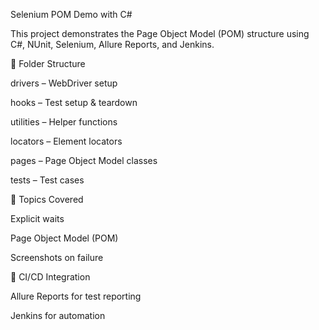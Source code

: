 ﻿Selenium POM Demo with C#

This project demonstrates the Page Object Model (POM) structure using C#, NUnit, Selenium, Allure Reports, and Jenkins.

📂 Folder Structure

drivers – WebDriver setup

hooks – Test setup & teardown

utilities – Helper functions

locators – Element locators

pages – Page Object Model classes

tests – Test cases

🔹 Topics Covered

Explicit waits

Page Object Model (POM)

Screenshots on failure

🚀 CI/CD Integration
 
Allure Reports for test reporting

Jenkins for automation